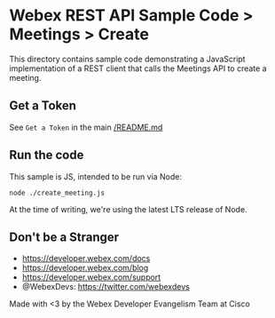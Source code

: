 # Webex REST API Sample Code > Meetings > Create

This directory contains sample code demonstrating a JavaScript implementation of a REST client that calls the Meetings API to create a meeting.

## Get a Token

See `Get a Token` in the main [/README.md](../../README.md)

## Run the code

This sample is JS, intended to be run via Node:

`node ./create_meeting.js`

At the time of writing, we're using the latest LTS release of Node.


## Don't be a Stranger

- https://developer.webex.com/docs
- https://developer.webex.com/blog
- https://developer.webex.com/support
- @WebexDevs: https://twitter.com/webexdevs

Made with <3 by the Webex Developer Evangelism Team at Cisco
